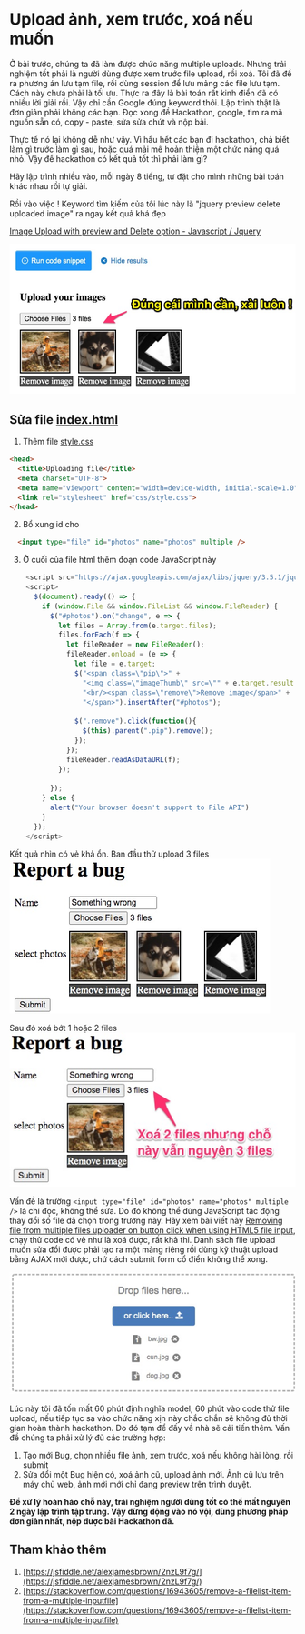 # Upload ảnh, xem trước, xoá nếu muốn

Ở bài trước, chúng ta đã làm được chức năng multiple uploads. Nhưng trải nghiệm tốt phải là người dùng được xem trước file upload, rồi xoá. Tôi đã đề ra phương án lưu tạm file, rồi dùng session để lưu mảng các file lưu tạm. Cách này chưa phải là tối ưu. Thực ra đây là bài toán rất kinh điển đã có nhiều lời giải rồi. Vậy chỉ cần Google đúng keyword thôi. Lập trình thật là đơn giản phải không các bạn. Đọc xong đề Hackathon, google, tìm ra mã nguồn sẵn có, copy - paste, sửa sửa chút và nộp bài.

Thực tế nó lại không dễ như vậy. Vì hầu hết các bạn đi hackathon, chả biết làm gì trước làm gì sau, hoặc quá mải mê hoản thiện một chức năng quá nhỏ. Vậy để hackathon có kết quả tốt thì phải làm gì?

Hãy lập trình nhiều vào, mỗi ngày 8 tiếng, tự đặt cho mình những bài toán khác nhau rồi tự giải.

Rồi vào việc ! Keyword tìm kiếm của tôi lúc này là "jquery preview delete uploaded image" ra ngay kết quả khá đẹp

[Image Upload with preview and Delete option - Javascript / Jquery](https://stackoverflow.com/questions/37205438/image-upload-with-preview-and-delete-option-javascript-jquery)

![](images/upload_preview_delete.jpg)

## Sửa file [index.html](src/main/resources/templates/index.html)

1. Thêm file [style.css](src/main/resources/static/css/style.css)
  ```html
  <head>
    <title>Uploading file</title>
    <meta charset="UTF-8">
    <meta name="viewport" content="width=device-width, initial-scale=1.0">
    <link rel="stylesheet" href="css/style.css">
  </head>
  ```
2. Bổ xung id cho 
```html
  <input type="file" id="photos" name="photos" multiple />
```
3. Ở cuối của file html thêm đoạn code JavaScript này
```javascript
    <script src="https://ajax.googleapis.com/ajax/libs/jquery/3.5.1/jquery.min.js"></script>
    <script>
      $(document).ready(() => {
        if (window.File && window.FileList && window.FileReader) {
          $("#photos").on("change", e => {
            let files = Array.from(e.target.files);
            files.forEach(f => {
              let fileReader = new FileReader();
              fileReader.onload = (e => {
                let file = e.target;
                $("<span class=\"pip\">" +
                  "<img class=\"imageThumb\" src=\"" + e.target.result + "\" title=\"" + file.name + "\"/>" +
                  "<br/><span class=\"remove\">Remove image</span>" +
                  "</span>").insertAfter("#photos");

                $(".remove").click(function(){
                  $(this).parent(".pip").remove();
                });
              });
              fileReader.readAsDataURL(f);
            });

          });
        } else {
          alert("Your browser doesn't support to File API")
        }
      });
    </script>
```

Kết quả nhìn có vẻ khả ổn. Ban đầu thử upload 3 files
![](images/upload3files.jpg)

Sau đó xoá bớt 1 hoặc 2 files
![](images/cannot_delete_input_files.jpg)

Vấn đề là trường ```<input type="file" id="photos" name="photos" multiple />``` là chỉ đọc, không thể sửa. Do đó không thể dùng JavaScript tác động thay đổi số file đã chọn trong trường này. Hãy xem bài viết này [Removing file from multiple files uploader on button click when using HTML5 file input](https://stackoverflow.com/questions/32062876/removing-file-from-multiple-files-uploader-on-button-click-when-using-html5-file), chạy thử code có vẻ như là xoá được, rất khả thi. Danh sách file upload muốn sửa đổi được phải tạo ra một mảng riêng rồi dùng kỹ thuật upload bằng AJAX mới được, chứ cách submit form cổ điển không thể xong.

![](images/upload_drop_zone.jpg)

Lúc này tôi đã tốn mất 60 phút định nghĩa model, 60 phút vào code thử file upload, nếu tiếp tục sa vào chức năng xịn này chắc chắn sẽ không đủ thời gian hoàn thành hackathon. Do đó tạm để đấy về nhà sẽ cải tiến thêm. Vấn đề chúng ta phải xử lý đủ các trường hợp:

1. Tạo mới Bug, chọn nhiều file ảnh, xem trước, xoá nếu không hài lòng, rồi submit
2. Sửa đổi một Bug hiện có, xoá ảnh cũ, upload ảnh mới. Ảnh cũ lưu trên máy chủ web, ảnh mới mới chỉ đang preview trên trình duyệt.

**Để xử lý hoàn hảo chỗ này, trải nghiệm người dùng tốt có thể mất nguyên 2 ngày lập trình tập trung. Vậy đừng động vào nó vội, dùng phương pháp đơn giản nhất, nộp được bài Hackathon đã.**


## Tham khảo thêm
1. [https://jsfiddle.net/alexjamesbrown/2nzL9f7g/](https://jsfiddle.net/alexjamesbrown/2nzL9f7g/)
2. [https://stackoverflow.com/questions/16943605/remove-a-filelist-item-from-a-multiple-inputfile](https://stackoverflow.com/questions/16943605/remove-a-filelist-item-from-a-multiple-inputfile)